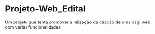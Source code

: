 # Projeto-Web_Edital
Um projeto que tenta promover a relização da criação de uma pagi web com varias funcionalidades 
